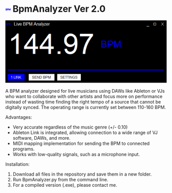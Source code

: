 # ![plot](./bpm.png) BpmAnalyzer Ver 2.0

<p align="center">
 <img src="./UI.png">
</p>
<p align="center">

A BPM analyzer designed for live musicians using DAWs like Ableton or VJs who want to collaborate with other artists and focus more on performance instead of wasting time finding the right tempo of a source that cannot be digitally synced. The operating range is currently set between 110-160 BPM.
</p>

Advantages:
 
   - Very accurate regardless of the music genre (+/- 0.10)
   - Ableton Link is integrated, allowing connection to a wide range of VJ software, DAWs, and more.
   - MIDI mapping implementation for sending the BPM to connected programs.
   - Works with low-quality signals, such as a microphone input.

Installation:

   1. Download all files in the repository and save them in a new folder.
   2. Run BpmAnalyzer.py from the command line.
   3. For a compiled version (.exe), please contact me.
